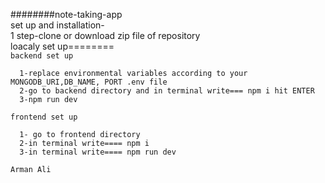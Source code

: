 ########note-taking-app <br>
set up and installation- <br>
1 step-clone or download zip file of repository <br>
loacaly set up======== <br>
``backend set up``
```plaintext
  1-replace environmental variables according to your MONGODB_URI,DB_NAME, PORT .env file
  2-go to backend directory and in terminal write=== npm i hit ENTER
  3-npm run dev

```
``frontend set up``
```plaintext
  1- go to frontend directory
  2-in terminal write==== npm i
  3-in terminal write==== npm run dev
```
``Arman Ali``
